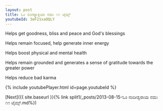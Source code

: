 ```yaml
---
layout: post
title: ಓಂ ಲಿಂಗಧ್ಯಾಕ್ಷಯಾ ನಮಃ ೧೧ ಟೈಮ್ಸ್
youtubeId: 3eF21xaOQLY
---
```

 
 
Helps get goodness, bliss and peace and God's blessings
 
Helps remain focused, help generate inner energy 
 
Helps boost physical and mental health 
 
Helps remain grounded and generates a sense of gratitude towards the greater power 
 
Helps reduce bad karma
 
 
 
 


{% include youtubePlayer.html id=page.youtubeId %}
 
[Next]({{ site.baseurl }}{% link  split1/_posts/2013-08-15-ಓಂ ನಂದೀಶ್ವರಾಯ ನಮಃ ೧೧ ಟೈಮ್ಸ್.md%})
 
